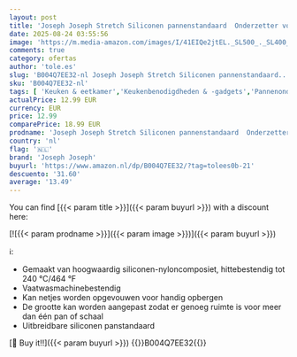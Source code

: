 ```yaml
---
layout: post
title: 'Joseph Joseph Stretch Siliconen pannenstandaard  Onderzetter voor Keuken Werkblad - Zwart'
date: 2025-08-24 03:55:56
image: 'https://m.media-amazon.com/images/I/41EIQe2jtEL._SL500_._SL400_.jpg'
comments: true
category: ofertas
author: 'tole.es'
slug: 'B004Q7EE32-nl Joseph Joseph Stretch Siliconen pannenstandaard...'
sku: 'B004Q7EE32-nl'
tags: [ 'Keuken & eetkamer','Keukenbenodigdheden & -gadgets','Pannenonderzetters','Wonen & keuken','joseph joseph','🇳🇱', ]
actualPrice: 12.99 EUR
currency: EUR
price: 12.99
comparePrice: 18.99 EUR
prodname: 'Joseph Joseph Stretch Siliconen pannenstandaard  Onderzetter voor Keuken Werkblad - Zwart'
country: 'nl'
flag: '🇳🇱'
brand: 'Joseph Joseph'
buyurl: 'https://www.amazon.nl/dp/B004Q7EE32/?tag=tolees0b-21'
descuento: '31.60'
average: '13.49'
---
```


You can find [{{< param title >}}]({{< param buyurl >}}) with a discount here:

[![{{< param prodname >}}]({{< param image >}})]({{< param buyurl >}})

ℹ️:

- Gemaakt van hoogwaardig siliconen-nyloncomposiet, hittebestendig tot 240 °C/464 °F
- Vaatwasmachinebestendig
- Kan netjes worden opgevouwen voor handig opbergen
- De grootte kan worden aangepast zodat er genoeg ruimte is voor meer dan één pan of schaal
- Uitbreidbare siliconen panstandaard

[🛒 Buy it!!]({{< param buyurl >}})
{{<world>}}B004Q7EE32{{</world>}}
